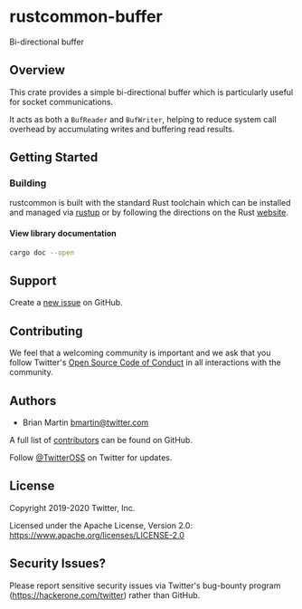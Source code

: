 # rustcommon-buffer

Bi-directional buffer

## Overview

This crate provides a simple bi-directional buffer which is particularly useful
for socket communications.

It acts as both a `BufReader` and `BufWriter`, helping to reduce system call
overhead by accumulating writes and buffering read results.

## Getting Started

### Building

rustcommon is built with the standard Rust toolchain which can be installed and
managed via [rustup](https://rustup.rs) or by following the directions on the
Rust [website](https://www.rust-lang.org/).

#### View library documentation
```bash
cargo doc --open
```

## Support

Create a [new issue](https://github.com/twitter/rustcommon/issues/new) on GitHub.

## Contributing

We feel that a welcoming community is important and we ask that you follow
Twitter's [Open Source Code of Conduct] in all interactions with the community.

## Authors

* Brian Martin <bmartin@twitter.com>

A full list of [contributors] can be found on GitHub.

Follow [@TwitterOSS](https://twitter.com/twitteross) on Twitter for updates.

## License

Copyright 2019-2020 Twitter, Inc.

Licensed under the Apache License, Version 2.0:
https://www.apache.org/licenses/LICENSE-2.0

## Security Issues?

Please report sensitive security issues via Twitter's bug-bounty program
(https://hackerone.com/twitter) rather than GitHub.

[contributors]: https://github.com/twitter/rustcommon/graphs/contributors?type=a
[Open Source Code of Conduct]: https://github.com/twitter/code-of-conduct/blob/master/code-of-conduct.md
